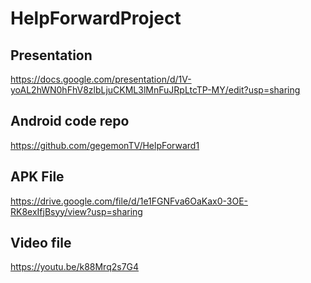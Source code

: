 # HelpForwardProject
## Presentation
https://docs.google.com/presentation/d/1V-yoAL2hWN0hFhV8zlbLjuCKML3lMnFuJRpLtcTP-MY/edit?usp=sharing
## Android code repo
https://github.com/gegemonTV/HelpForward1
## APK File
https://drive.google.com/file/d/1e1FGNFva6OaKax0-3OE-RK8exIfjBsyy/view?usp=sharing
## Video file 
https://youtu.be/k88Mrq2s7G4
